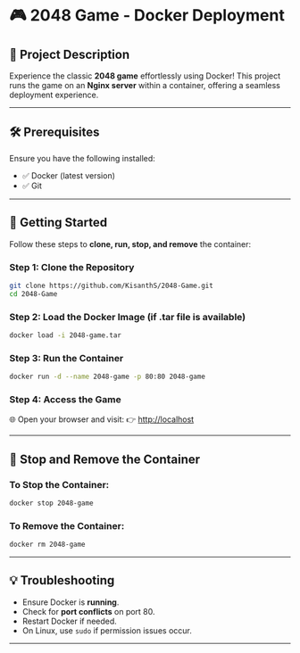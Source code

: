 # 🎮 **2048 Game - Docker Deployment**

## 📜 **Project Description**

Experience the classic **2048 game** effortlessly using Docker! This project runs the game on an **Nginx server** within a container, offering a seamless deployment experience.

---

## 🛠 **Prerequisites**

Ensure you have the following installed:

- ✅ Docker (latest version)
- ✅ Git

---

## 🚀 **Getting Started**

Follow these steps to **clone, run, stop, and remove** the container:

### **Step 1: Clone the Repository**

```bash
git clone https://github.com/KisanthS/2048-Game.git
cd 2048-Game
```

### **Step 2: Load the Docker Image (if .tar file is available)**

```bash
docker load -i 2048-game.tar
```

### **Step 3: Run the Container**

```bash
docker run -d --name 2048-game -p 80:80 2048-game
```

### **Step 4: Access the Game**

🌐 Open your browser and visit:
👉 [http://localhost](http://localhost)

---

## 🛑 **Stop and Remove the Container**

### **To Stop the Container:**

```bash
docker stop 2048-game
```

### **To Remove the Container:**

```bash
docker rm 2048-game
```

---

## 💡 **Troubleshooting**

- Ensure Docker is **running**.
- Check for **port conflicts** on port 80.
- Restart Docker if needed.
- On Linux, use `sudo` if permission issues occur.

---
